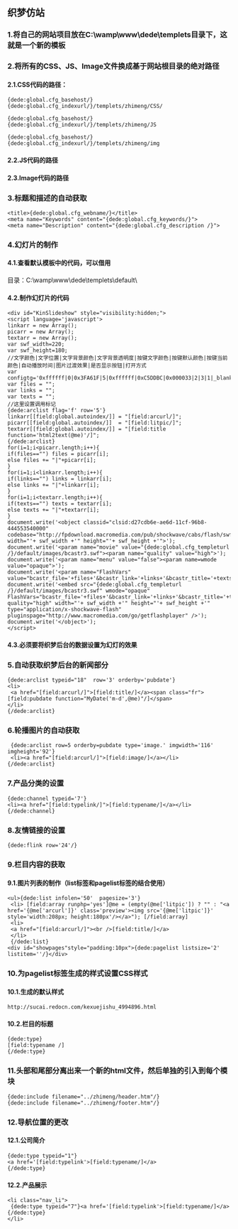 ## 织梦仿站

### 1.将自己的网站项目放在C:\wamp\www\dede\templets目录下，这就是一个新的模板

### 2.将所有的CSS、JS、Image文件换成基于网站根目录的绝对路径

#### 2.1.CSS代码的路径：

```
{dede:global.cfg_basehost/}{dede:global.cfg_indexurl/}/templets/zhimeng/CSS/

{dede:global.cfg_basehost/}{dede:global.cfg_indexurl/}/templets/zhimeng/JS

{dede:global.cfg_basehost/}{dede:global.cfg_indexurl/}/templets/zhimeng/img
```
#### 2.2.JS代码的路径

#### 2.3.Image代码的路径

### 3.标题和描述的自动获取

```
<title>{dede:global.cfg_webname/}</title>
<meta name="Keywords" content="{dede:global.cfg_keywords/}">
<meta name="Description" content="{dede:global.cfg_description /}">
```
### 4.幻灯片的制作

#### 4.1.查看默认模板中的代码，可以借用

目录：C:\wamp\www\dede\templets\default\

#### 4.2.制作幻灯片的代码

```
<div id="KinSlideshow" style="visibility:hidden;">
<script language='javascript'>
linkarr = new Array();
picarr = new Array();
textarr = new Array();
var swf_width=220;
var swf_height=180;
//文字颜色|文字位置|文字背景颜色|文字背景透明度|按键文字颜色|按键默认颜色|按键当前颜色|自动播放时间|图片过渡效果|是否显示按钮|打开方式
var configtg='0xffffff|0|0x3FA61F|5|0xffffff|0xC5DDBC|0x000033|2|3|1|_blank';
var files = "";
var links = "";
var texts = "";
//这里设置调用标记
{dede:arclist flag='f' row='5'}
linkarr[[field:global.autoindex/]] = "[field:arcurl/]";
picarr[[field:global.autoindex/]]  = "[field:litpic/]";
textarr[[field:global.autoindex/]] = "[field:title function='html2text(@me)'/]";
{/dede:arclist}
for(i=1;i<picarr.length;i++){
if(files=="") files = picarr[i];
else files += "|"+picarr[i];
}
for(i=1;i<linkarr.length;i++){
if(links=="") links = linkarr[i];
else links += "|"+linkarr[i];
}
for(i=1;i<textarr.length;i++){
if(texts=="") texts = textarr[i];
else texts += "|"+textarr[i];
}
document.write('<object classid="clsid:d27cdb6e-ae6d-11cf-96b8-444553540000" codebase="http://fpdownload.macromedia.com/pub/shockwave/cabs/flash/swflash.cab#version=6,0,0,0" width="'+ swf_width +'" height="'+ swf_height +'">');
document.write('<param name="movie" value="{dede:global.cfg_templeturl /}/default/images/bcastr3.swf"><param name="quality" value="high">');
document.write('<param name="menu" value="false"><param name=wmode value="opaque">');
document.write('<param name="FlashVars" value="bcastr_file='+files+'&bcastr_link='+links+'&bcastr_title='+texts+'&bcastr_config='+configtg+'">');
document.write('<embed src="{dede:global.cfg_templeturl /}/default/images/bcastr3.swf" wmode="opaque" FlashVars="bcastr_file='+files+'&bcastr_link='+links+'&bcastr_title='+texts+'&bcastr_config='+configtg+'&menu="false" quality="high" width="'+ swf_width +'" height="'+ swf_height +'" type="application/x-shockwave-flash" pluginspage="http://www.macromedia.com/go/getflashplayer" />'); document.write('</object>');
</script>
```
#### 4.3.必须要将织梦后台的数据设置为幻灯的效果

### 5.自动获取织梦后台的新闻部分

```
{dede:arclist typeid="18"  row='3' orderby='pubdate'}
<li>
 <a href="[field:arcurl/]">[field:title/]</a><span class="fr">[field:pubdate function="MyDate('m-d',@me)"/]</span>
</li>
{/dede:arclist}
```
### 6.轮播图片的自动获取

```
 {dede:arclist row=5 orderby=pubdate type='image.' imgwidth='116' imgheight='92'}
 <li><a href="[field:arcurl/]">[field:image/]</a></li>
{/dede:arclist}
```
### 7.产品分类的设置

```
{dede:channel typeid='7'}
<li><a href="[field:typelink/]">[field:typename/]</a></li>
{/dede:channel}
```
### 8.友情链接的设置

```
{dede:flink row='24'/}
```
### 9.栏目内容的获取

#### 9.1.图片列表的制作（list标签和pagelist标签的结合使用）

```
<ul>{dede:list infolen='50'  pagesize='3'}
 <li> [field:array runphp='yes']@me = (empty(@me['litpic']) ? "" : "<a href='{@me['arcurl']}' class='preview'><img src='{@me['litpic']}' style='width:208px; height:180px'/></a>"); [/field:array]
 <li>
 <a href="[field:arcurl/]"><br />[field:title/]</a>
 </li>
 {/dede:list}   
<div id="showpages"style="padding:10px">{dede:pagelist listsize='2' listitem=''/}</div>
```
### 10.为pagelist标签生成的样式设置CSS样式

#### 10.1.生成的默认样式

```
http://sucai.redocn.com/kexuejishu_4994896.html
```
#### 10.2.栏目的标题

```
{dede:type}
[field:typename /]
{/dede:type}
```
### 11.头部和尾部分离出来一个新的html文件，然后单独的引入到每个模块

```
{dede:include filename="../zhimeng/header.htm"/}
{dede:include filename="../zhimeng/footer.htm"/}
```
### 12.导航位置的更改


#### 12.1.公司简介

```
{dede:type typeid="1"} 
<a href='[field:typelink'>[field:typename/]</a>
{/dede:type}
```
#### 12.2.产品展示

```
<li class="nav_li">
 {dede:type typeid="7"}<a href='[field:typelink'>[field:typename/]</a>
{/dede:type}
</li>
```
